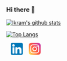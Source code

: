 ### Hi there 👋

[![Ikram's github stats](https://github-readme-stats.vercel.app/api?username=stygianlgdonic&show_icons=true&hide=stars,issues,contribs)](https://github.com/anuraghazra/github-readme-stats)

[![Top Langs](https://github-readme-stats.vercel.app/api/top-langs/?username=stygianlgdonic&hide=php&layout=compact)](https://github.com/anuraghazra/github-readme-stats)

&nbsp;&nbsp; [![LinkedIn](https://raw.githubusercontent.com/stygianlgdonic/stygianlgdonic/master/linkedin-icon.png)](https://www.linkedin.com/in/stygianlgdonic/) &nbsp;&nbsp; [![Instagram](https://raw.githubusercontent.com/stygianlgdonic/stygianlgdonic/master/instagram-icon.png)](https://www.instagram.com/stygianlgdonic/)
